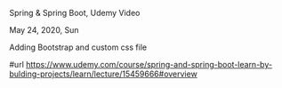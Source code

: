 Spring & Spring Boot, Udemy Video

May 24, 2020, Sun

Adding Bootstrap and custom css file

#url
https://www.udemy.com/course/spring-and-spring-boot-learn-by-bulding-projects/learn/lecture/15459666#overview
